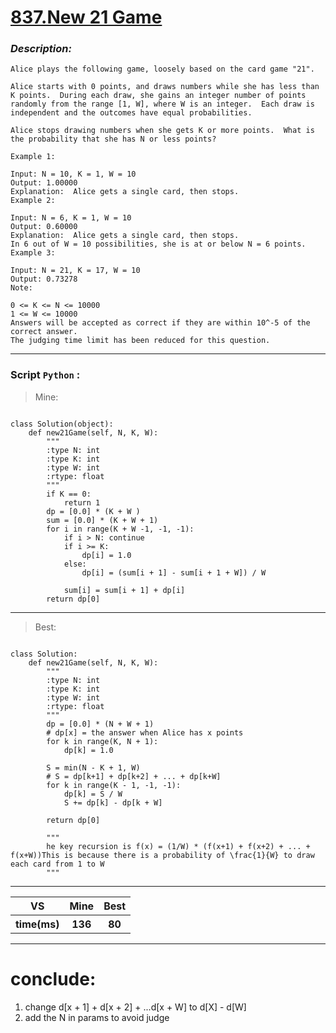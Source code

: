 
#  **[ 837.New 21 Game](https://leetcode.com/problems/new-21-game/description/)**

### *Description:*
    Alice plays the following game, loosely based on the card game "21".

    Alice starts with 0 points, and draws numbers while she has less than K points.  During each draw, she gains an integer number of points randomly from the range [1, W], where W is an integer.  Each draw is independent and the outcomes have equal probabilities.

    Alice stops drawing numbers when she gets K or more points.  What is the probability that she has N or less points?

    Example 1:

    Input: N = 10, K = 1, W = 10
    Output: 1.00000
    Explanation:  Alice gets a single card, then stops.
    Example 2:

    Input: N = 6, K = 1, W = 10
    Output: 0.60000
    Explanation:  Alice gets a single card, then stops.
    In 6 out of W = 10 possibilities, she is at or below N = 6 points.
    Example 3:

    Input: N = 21, K = 17, W = 10
    Output: 0.73278
    Note:

    0 <= K <= N <= 10000
    1 <= W <= 10000
    Answers will be accepted as correct if they are within 10^-5 of the correct answer.
    The judging time limit has been reduced for this question.
---


### Script `Python` :

> Mine:
```

class Solution(object):
    def new21Game(self, N, K, W):
        """
        :type N: int
        :type K: int
        :type W: int
        :rtype: float
        """
        if K == 0:
            return 1
        dp = [0.0] * (K + W )
        sum = [0.0] * (K + W + 1)
        for i in range(K + W -1, -1, -1):
            if i > N: continue
            if i >= K:
                dp[i] = 1.0
            else:
                dp[i] = (sum[i + 1] - sum[i + 1 + W]) / W

            sum[i] = sum[i + 1] + dp[i]
        return dp[0]

```
___

                        
> Best:
```
   
class Solution:
    def new21Game(self, N, K, W):
        """
        :type N: int
        :type K: int
        :type W: int
        :rtype: float
        """
        dp = [0.0] * (N + W + 1)
        # dp[x] = the answer when Alice has x points
        for k in range(K, N + 1):
            dp[k] = 1.0

        S = min(N - K + 1, W)
        # S = dp[k+1] + dp[k+2] + ... + dp[k+W]
        for k in range(K - 1, -1, -1):
            dp[k] = S / W
            S += dp[k] - dp[k + W]

        return dp[0]
    
        """
        he key recursion is f(x) = (1/W) * (f(x+1) + f(x+2) + ... + f(x+W))This is because there is a probability of \frac{1}{W} to draw each card from 1 to W
        """

```
___
 
<table>
  <tr>
    <th>VS</th>
    <th>Mine</th>
    <th>Best</th>
  </tr>
    <tr>
    <th>time(ms)</th>
    <th>136</th>
    <th>80</th>
<table>

___

# conclude:
1. change d[x + 1] + d[x + 2] + ...d[x + W] to d[X] - d[W]
2. add the N in params to avoid judge  



